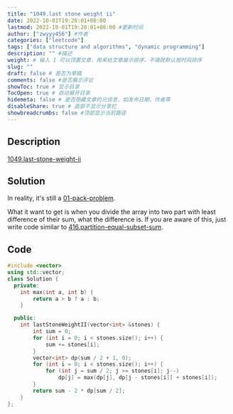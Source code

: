 ```yaml
---
title: "1049.last stone weight ii"
date: 2022-10-01T19:28:01+08:00
lastmod: 2022-10-01T19:28:01+08:00 #更新时间
author: ["zwyyy456"] #作者
categories: ["leetcode"]
tags: ["data structure and algorithms", "dynamic programming"]
description: "" #描述
weight: # 输入 1 可以顶置文章，用来给文章展示排序，不填就默认按时间排序
slug: ""
draft: false # 是否为草稿
comments: false #是否展示评论
showToc: true # 显示目录
TocOpen: true # 自动展开目录
hidemeta: false # 是否隐藏文章的元信息，如发布日期、作者等
disableShare: true # 底部不显示分享栏
showbreadcrumbs: false #顶部显示当前路径
---
```

## Description
[1049.last-stone-weight-ii](https://leetcode.com/problems/last-stone-weight-ii/)

## Solution
In reality, it's still a [01-pack-problem](https://zwyyy456.vercel.app/posts/tech/01-pack-problem/).

What it want to get is when you divide the array into two part with least difference of their sum, what the difference is. If you are aware of this, just write code similar to [416.partition-equal-subset-sum](https://zwyyy456.vercel.app/posts/tech/416.partition-equal-subset-sum).

## Code
```cpp
#include <vector>
using std::vector;
class Solution {
  private:
    int max(int a, int b) {
        return a > b ? a : b;
    }

  public:
    int lastStoneWeightII(vector<int> &stones) {
        int sum = 0;
        for (int i = 0; i < stones.size(); i++) {
            sum += stones[i];
        }
        vector<int> dp(sum / 2 + 1, 0);
        for (int i = 0; i < stones.size(); i++) {
            for (int j = sum / 2; j >= stones[i]; j--)
                dp[j] = max(dp[j], dp[j - stones[i]] + stones[i]);
        }
        return sum - 2 * dp[sum / 2];
    }
};
```
